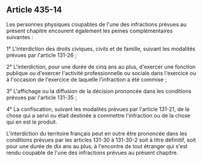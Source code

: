 Article 435-14
----
Les personnes physiques coupables de l'une des infractions prévues au présent
chapitre encourent également les peines complémentaires suivantes :

1° L'interdiction des droits civiques, civils et de famille, suivant les
modalités prévues par l'article 131-26 ;

2° L'interdiction, pour une durée de cinq ans au plus, d'exercer une fonction
publique ou d'exercer l'activité professionnelle ou sociale dans l'exercice ou à
l'occasion de l'exercice de laquelle l'infraction a été commise ;

3° L'affichage ou la diffusion de la décision prononcée dans les conditions
prévues par l'article 131-35 ;

4° La confiscation, suivant les modalités prévues par l'article 131-21, de la
chose qui a servi ou était destinée à commettre l'infraction ou de la chose qui
en est le produit.

L'interdiction du territoire français peut en outre être prononcée dans les
conditions prévues par les articles 131-30 à 131-30-2 soit à titre définitif,
soit pour une durée de dix ans au plus, à l'encontre de tout étranger qui s'est
rendu coupable de l'une des infractions prévues au présent chapitre.
